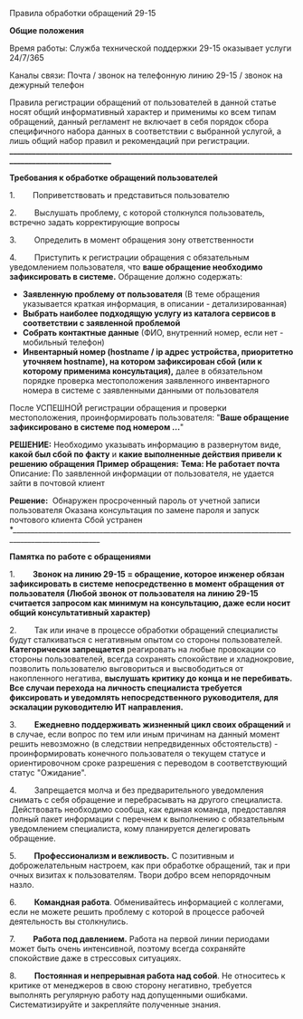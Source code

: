 Правила обработки обращений 29-15

**Общие положения** 

Время работы: Служба технической поддержки 29-15 оказывает услуги 24/7/365

Каналы связи: Почта / звонок на телефонную линию 29-15 / звонок на дежурный телефон

Правила регистрации обращений от пользователей в данной статье носят общий информативный характер и применимы ко всем типам обращений, данный регламент не включает в себя порядок сбора специфичного набора данных в соответствии с выбранной услугой, а лишь общий набор правил и рекомендаций при регистрации. 
**______________________________________________________________________________________________________**

**Требования к обработке обращений пользователей**

1.        Поприветствовать и представиться пользователю

2.        Выслушать проблему, с которой столкнулся пользователь, встречно задать корректирующие вопросы

3.        Определить в момент обращения зону ответственности 

4.        Приступить к регистрации обращения с обязательным уведомлением пользователя, что **ваше обращение необходимо зафиксировать в системе.** Обращение должно содержать:

- **Заявленную проблему от пользователя** (В теме обращения указывается краткая информация, в описании - детализированная) 
- **Выбрать наиболее подходящую услугу из каталога сервисов в соответствии с заявленной проблемой**
- **Собрать контактные данные** (ФИО, внутренний номер, если нет - мобильный телефон)
- **Инвентарный номер (hostname / ip адрес устройства, приоритетно уточняем hostname), на котором зафиксирован сбой (или к которому применима консультация),** далее в обязательном порядке проверка местоположения заявленного инвентарного номера в системе с заявленными данными от пользователя 

После УСПЕШНОЙ регистрации обращения и проверки местоположения, проинформировать пользователя: "**Ваше обращение зафиксировано в системе под номером ...**" 

**РЕШЕНИЕ:**
  Необходимо указывать информацию в развернутом виде, **какой был сбой по факту** и  **какие выполненные действия привели к решению обращения**
  **Пример обращения:**
  **Тема: Не работает почта**
  Описание: По заявленной информации от пользователя, не удается зайти в почтовой клиент

**Решение:** 
   Обнаружен просроченный пароль от учетной записи пользователя
   Оказана консультация по замене пароля и запуск почтового клиента
   Сбой устранен 
*______________________________________________________________________________________________________

**Памятка по работе с обращениями** 

1.        **Звонок на линию 29-15 = обращение, которое инженер обязан зафиксировать в системе непосредственно в момент обращения от пользователя (Любой звонок от пользователя на линию 29-15 считается запросом как минимум на консультацию, даже если носит общий консультативный характер)** 

2.        Так или иначе в процессе обработки обращений специалисты будут сталкиваться с негативным опытом со стороны пользователей. **Категорически запрещается** реагировать на любые провокации со стороны пользователей, всегда сохранять спокойствие и хладнокровие, позволить пользователю выговориться и высвободиться от накопленного негатива, **выслушать критику до конца и не перебивать. Все случаи перехода на личность специалиста требуется фиксировать и уведомлять непосредственного руководителя, для эскалации руководителю ИТ направления.** 

3.        **Ежедневно поддерживать жизненный цикл своих обращений** и в случае, если вопрос по тем или иным причинам на данный момент решить невозможно (в следствии непредвиденных обстоятельств) - проинформировать конечного пользователя о текущем статусе и ориентировочном сроке разрешения с переводом в соответствующий статус "Ожидание".

4.        Запрещается молча и без предварительного уведомления снимать с себя обращение и перебрасывать на другого специалиста.  Действовать необходимо сообща, как единая команда, предоставляя полный пакет информации с перечнем к выполнению с обязательным уведомлением специалиста, кому планируется делегировать обращение.

5.        **Профессионализм и вежливость.** С позитивным и доброжелательным настроем, как при обработке обращений, так и при очных визитах к пользователям. Твори добро всем непорядочным назло.

6.        **Командная работа**. Обменивайтесь информацией с коллегами, если не можете решить проблему с которой в процессе рабочей деятельность вы столкнулись. 

7.        **Работа под давлением.** Работа на первой линии периодами может быть очень интенсивной, поэтому всегда сохраняйте спокойствие даже в стрессовых ситуациях.

8.        **Постоянная и непрерывная работа над собой**. Не относитесь к критике от менеджеров в свою сторону негативно, требуется выполнять регулярную работу над допущенными ошибками. Систематизируйте и закрепляйте полученные знания.